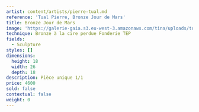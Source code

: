 ```yaml
---
artist: content/artists/pierre-tual.md
reference: 'Tual Pierre, Bronze Jour de Mars'
title: Bronze Jour de Mars
image: 'https://galerie-gaia.s3.eu-west-3.amazonaws.com/tina/uploads/tual-pierre/galerie gaia-pierre tual jour de mars.jpg'
technique: Bronze à la cire perdue Fonderie TEP
fields:
  - Sculpture
styles: []
dimensions:
  height: 18
  width: 26
  depth: 18
description: Pièce unique 1/1
price: 4600
sold: false
contextual: false
weight: 0
---
```


